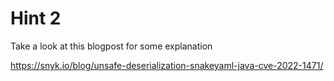 # Hint 2

Take a look at this blogpost for some explanation

https://snyk.io/blog/unsafe-deserialization-snakeyaml-java-cve-2022-1471/
